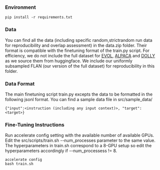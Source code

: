 ### Environment
```
pip install -r requirements.txt
```


### Data 
You can find all the data (including specific random,strictrandom run data for reproducibility and overlap assessment) in the data.zip folder. Their format is compatible with the finetuning format of the train.py script. For efficiency, we do not include the full dataset for [EVOL](https://huggingface.co/datasets/WizardLMTeam/WizardLM_evol_instruct_V2_196k), [ALPACA](https://huggingface.co/datasets/tatsu-lab/alpaca) and [DOLLY](https://huggingface.co/datasets/databricks/databricks-dolly-15k) as we source them from huggingface. We include our uniformly subsampled FLAN (our version of the full dataset) for reproducibility in this folder. 

### Data Format 
The main finetuning script train.py excepts the data to be formatted in the following jsonl format. You can find a sample data file in src/sample_data/
```
{"input":<instruction (including any input context)>, "target":<target>}
```

### Fine-Tuning Instructions 
Run accelerate config setting with the available number of available GPUs. Edit the src/scripts/train.sh --num_processes parameter to the same value. The hyperparameters in train.sh correspond to a 8-GPU setup so edit the hyperparameters accordingly if --num_processess != 8. 
```
accelerate config 
bash train.sh 
```
